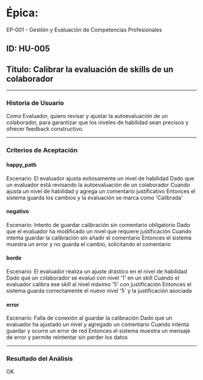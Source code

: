 # Épica: 
EP-001 - Gestión y Evaluación de Competencias Profesionales

## ID: HU-005  
## Título: Calibrar la evaluación de skills de un colaborador

---

### Historia de Usuario

Como Evaluador, quiero revisar y ajustar la autoevaluación de un colaborador, para garantizar que los niveles de habilidad sean precisos y ofrecer feedback constructivo.

---

### Criterios de Aceptación

#### happy_path
Escenario: El evaluador ajusta exitosamente un nivel de habilidad
Dado que un evaluador está revisando la autoevaluación de un colaborador
Cuando ajusta un nivel de habilidad y agrega un comentario justificativo
Entonces el sistema guarda los cambios y la evaluación se marca como 'Calibrada'

#### negativo
Escenario: Intento de guardar calibración sin comentario obligatorio
Dado que el evaluador ha modificado un nivel que requiere justificación
Cuando intenta guardar la calibración sin añadir el comentario
Entonces el sistema muestra un error y no guarda el cambio, solicitando el comentario

#### borde
Escenario: El evaluador realiza un ajuste drástico en el nivel de habilidad
Dado que un colaborador se evaluó con nivel '1' en un skill
Cuando el evaluador calibra ese skill al nivel máximo '5' con justificación
Entonces el sistema guarda correctamente el nuevo nivel '5' y la justificación asociada

#### error
Escenario: Falla de conexión al guardar la calibración
Dado que un evaluador ha ajustado un nivel y agregado un comentario
Cuando intenta guardar y ocurre un error de red
Entonces el sistema muestra un mensaje de error y permite reintentar sin perder los datos

---

### Resultado del Análisis  
OK

